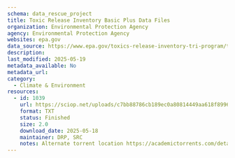 ```yaml
---
schema: data_rescue_project 
title: Toxic Release Inventory Basic Plus Data Files
organization: Environmental Protection Agency
agency: Environmental Protection Agency
websites: epa.gov
data_source: https://www.epa.gov/toxics-release-inventory-tri-program/tri-basic-plus-data-files-calendar-years-1987-present
description: 
last_modified: 2025-05-19
metadata_available: No
metadata_url: 
category:
  - Climate & Environment 
resources:
  - id: 1039
    url: https://sciop.net/uploads/c7bb88786cb189ec0a80814449aa618f8996fba4
    format: TXT
    status: Finished
    size: 2.0
    download_date: 2025-05-18
    maintainer: DRP, SRC
    notes: Alternate torrent location https://academictorrents.com/details/c7bb88786cb189ec0a80814449aa618f8996fba4
---
```

